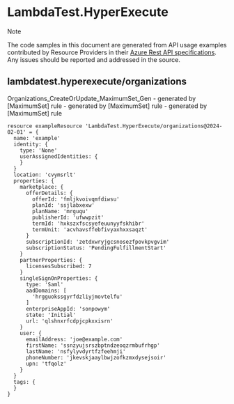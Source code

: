 # LambdaTest.HyperExecute
  
> [!NOTE]
> The code samples in this document are generated from API usage examples contributed by Resource Providers in their [Azure Rest API specifications](https://github.com/Azure/azure-rest-api-specs). Any issues should be reported and addressed in the source.


## lambdatest.hyperexecute/organizations

Organizations_CreateOrUpdate_MaximumSet_Gen - generated by [MaximumSet] rule - generated by [MaximumSet] rule - generated by [MaximumSet] rule
```bicep
resource exampleResource 'LambdaTest.HyperExecute/organizations@2024-02-01' = {
  name: 'example'
  identity: {
    type: 'None'
    userAssignedIdentities: {
    }
  }
  location: 'cvymsrlt'
  properties: {
    marketplace: {
      offerDetails: {
        offerId: 'fmljkvoivqmfdiwsu'
        planId: 'ssjlabxexw'
        planName: 'mrguqu'
        publisherId: 'ufwwpzit'
        termId: 'hxkszxfscsyefeuunyyfskhibr'
        termUnit: 'acvhavsffebfivyaxhxxsaqzt'
      }
      subscriptionId: 'zetdxwryjgcsnosezfpovkpvgvim'
      subscriptionStatus: 'PendingFulfillmentStart'
    }
    partnerProperties: {
      licensesSubscribed: 7
    }
    singleSignOnProperties: {
      type: 'Saml'
      aadDomains: [
        'hrgguokssgyrfdzliyjmovtelfu'
      ]
      enterpriseAppId: 'sonpowym'
      state: 'Initial'
      url: 'qlshnxrfcdpjcpkxxisrn'
    }
    user: {
      emailAddress: 'joe@example.com'
      firstName: 'ssnzyujsrszbptndzeoqzrmbufrhgp'
      lastName: 'nsfylyvdyrtfzfeehmji'
      phoneNumber: 'jkevskjaaylbwjzofkzmxdysejsoir'
      upn: 'tfqolz'
    }
  }
  tags: {
  }
}
```
